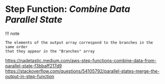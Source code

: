 # Step Function: _Combine Data Parallel State_

!!! note

    The elements of the output array correspond to the branches in the same order
    that they appear in the "Branches" array

https://nadetastic.medium.com/aws-step-functions-combine-data-from-parallel-state-f3bbaff217d9
https://stackoverflow.com/questions/54105792/parallel-states-merge-the-output-in-step-function
